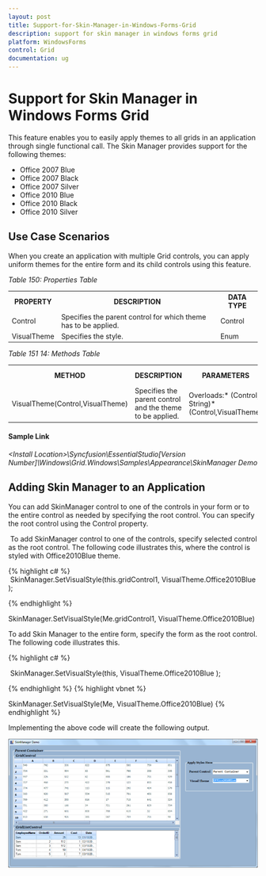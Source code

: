 ```yaml
---
layout: post
title: Support-for-Skin-Manager-in-Windows-Forms-Grid
description: support for skin manager in windows forms grid 
platform: WindowsForms
control: Grid
documentation: ug
---
```


# Support for Skin Manager in Windows Forms Grid 

This feature enables you to easily apply themes to all grids in an application through single functional call. The Skin Manager provides support for the following themes:

* Office 2007 Blue
* Office 2007 Black
* Office 2007 Silver
* Office 2010 Blue
* Office 2010 Black
* Office 2010 Silver

## Use Case Scenarios

When you create an application with multiple Grid controls, you can apply uniform themes for the entire form and its child controls using this feature.

_Table 150: Properties Table_ 

<table>
<tr>
<th>
PROPERTY </th><th>
DESCRIPTION </th><th>
DATA TYPE </th></tr>
<tr>
<td>
Control</td><td>
Specifies the parent control for which theme has to be applied.</td><td>
Control  </td></tr>
<tr>
<td>
VisualTheme</td><td>
Specifies the style.</td><td>
Enum </td></tr>
</table>




_Table 151 14: Methods Table_ 

<table>
<tr>
<th>
METHOD </th><th>
DESCRIPTION </th><th>
PARAMETERS </th><th>
RETURN TYPE </th></tr>
<tr>
<td>
VisualTheme(Control,VisualTheme)</td><td>
Specifies the parent control and the theme to be applied.</td><td>
Overloads:* (Control, String)* (Control,VisualTheme)</td><td>
<br>Void</td></tr>
</table>

#### Sample Link

_&lt;Install Location&gt;\Syncfusion\EssentialStudio\[Version Number]\Windows\Grid.Windows\Samples\Appearance\SkinManager Demo_

## Adding Skin Manager to an Application 

You can add SkinManager control to one of the controls in your form or to the entire control as needed by specifying the root control. You can specify the root control using the Control property.

 To add SkinManager control to one of the controls, specify selected control as the root control. The following code illustrates this, where the control is styled with Office2010Blue theme.


{% highlight c#  %}
 SkinManager.SetVisualStyle(this.gridControl1, VisualTheme.Office2010Blue );



{% endhighlight   %}

SkinManager.SetVisualStyle(Me.gridControl1, VisualTheme.Office2010Blue)

To add Skin Manager to the entire form, specify the form as the root control. The following code illustrates this. 

{% highlight c#  %}

 SkinManager.SetVisualStyle(this, VisualTheme.Office2010Blue );

{% endhighlight   %}
{% highlight vbnet  %}



SkinManager.SetVisualStyle(Me, VisualTheme.Office2010Blue)
{% endhighlight   %}

Implementing the above code will create the following output.

![](Support-for-Skin-Manager-in-Windows-Forms-Grid_images/Support-for-Skin-Manager-in-Windows-Forms-Grid_img1.png) 



